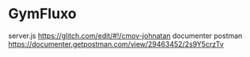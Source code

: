 # GymFluxo

server.js https://glitch.com/edit/#!/cmov-johnatan
documenter postman https://documenter.getpostman.com/view/29463452/2s9Y5crzTv
